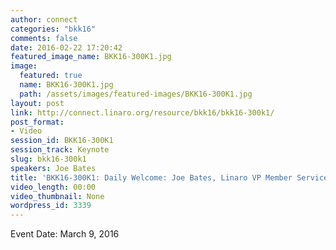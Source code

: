 ```yaml
---
author: connect
categories: "bkk16"
comments: false
date: 2016-02-22 17:20:42
featured_image_name: BKK16-300K1.jpg
image:
  featured: true
  name: BKK16-300K1.jpg
  path: /assets/images/featured-images/BKK16-300K1.jpg
layout: post
link: http://connect.linaro.org/resource/bkk16/bkk16-300k1/
post_format:
- Video
session_id: BKK16-300K1
session_track: Keynote
slug: bkk16-300k1
speakers: Joe Bates
title: 'BKK16-300K1: Daily Welcome: Joe Bates, Linaro VP Member Services'
video_length: 00:00
video_thumbnail: None
wordpress_id: 3339
---
```


Event Date: March 9, 2016